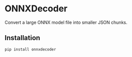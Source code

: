 # ONNXDecoder

Convert a large ONNX model file into smaller JSON chunks.

## Installation

`pip install onnxdecoder`
